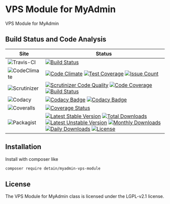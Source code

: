 # VPS Module for MyAdmin

VPS Module for MyAdmin

## Build Status and Code Analysis

Site          | Status
--------------|---------------------------
![Travis-CI](http://i.is.cc/storage/GYd75qN.png "Travis-CI")     | [![Build Status](https://travis-ci.org/detain/myadmin-vps-module.svg?branch=master)](https://travis-ci.org/detain/myadmin-vps-module)
![CodeClimate](http://i.is.cc/storage/GYlageh.png "CodeClimate")  | [![Code Climate](https://codeclimate.com/github/detain/myadmin-vps-module/badges/gpa.svg)](https://codeclimate.com/github/detain/myadmin-vps-module) [![Test Coverage](https://codeclimate.com/github/detain/myadmin-vps-module/badges/coverage.svg)](https://codeclimate.com/github/detain/myadmin-vps-module/coverage) [![Issue Count](https://codeclimate.com/github/detain/myadmin-vps-module/badges/issue_count.svg)](https://codeclimate.com/github/detain/myadmin-vps-module)
![Scrutinizer](http://i.is.cc/storage/GYeUnux.png "Scrutinizer")   | [![Scrutinizer Code Quality](https://scrutinizer-ci.com/g/myadmin-plugins/myadmin-vps-module/badges/quality-score.png?b=master)](https://scrutinizer-ci.com/g/myadmin-plugins/myadmin-vps-module/?branch=master) [![Code Coverage](https://scrutinizer-ci.com/g/myadmin-plugins/myadmin-vps-module/badges/coverage.png?b=master)](https://scrutinizer-ci.com/g/myadmin-plugins/myadmin-vps-module/?branch=master) [![Build Status](https://scrutinizer-ci.com/g/myadmin-plugins/myadmin-vps-module/badges/build.png?b=master)](https://scrutinizer-ci.com/g/myadmin-plugins/myadmin-vps-module/build-status/master)
![Codacy](http://i.is.cc/storage/GYi66Cx.png "Codacy")        | [![Codacy Badge](https://api.codacy.com/project/badge/Grade/226251fc068f4fd5b4b4ef9a40011d06)](https://www.codacy.com/app/detain/myadmin-vps-module) [![Codacy Badge](https://api.codacy.com/project/badge/Coverage/25fa74eb74c947bf969602fcfe87e349)](https://www.codacy.com/app/detain/myadmin-vps-module?utm_source=github.com&utm_medium=referral&utm_content=detain/myadmin-vps-module&utm_campaign=Badge_Coverage)
![Coveralls](http://i.is.cc/storage/GYjNSim.png "Coveralls")    | [![Coverage Status](https://coveralls.io/repos/github/detain/db_abstraction/badge.svg?branch=master)](https://coveralls.io/github/detain/myadmin-vps-module?branch=master)
![Packagist](http://i.is.cc/storage/GYacBEX.png "Packagist")     | [![Latest Stable Version](https://poser.pugx.org/detain/myadmin-vps-module/version)](https://packagist.org/packages/detain/myadmin-vps-module) [![Total Downloads](https://poser.pugx.org/detain/myadmin-vps-module/downloads)](https://packagist.org/packages/detain/myadmin-vps-module) [![Latest Unstable Version](https://poser.pugx.org/detain/myadmin-vps-module/v/unstable)](//packagist.org/packages/detain/myadmin-vps-module) [![Monthly Downloads](https://poser.pugx.org/detain/myadmin-vps-module/d/monthly)](https://packagist.org/packages/detain/myadmin-vps-module) [![Daily Downloads](https://poser.pugx.org/detain/myadmin-vps-module/d/daily)](https://packagist.org/packages/detain/myadmin-vps-module) [![License](https://poser.pugx.org/detain/myadmin-vps-module/license)](https://packagist.org/packages/detain/myadmin-vps-module)


## Installation

Install with composer like

```sh
composer require detain/myadmin-vps-module
```

## License

The VPS Module for MyAdmin class is licensed under the LGPL-v2.1 license.

